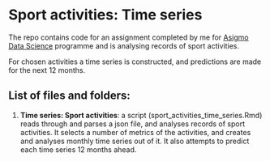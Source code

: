 # Sport activities: Time series
The repo contains code for an assignment completed by me for [Asigmo Data Science](www.asigmo.com) programme and is analysing records of sport activities. 

For chosen activities a time series is constructed, and predictions are made for the next 12 months.

## List of files and folders:

1. **Time series: Sport activities**: a script (sport_activities_time_series.Rmd) reads through and parses a json file, and analyses records of sport activities. It selects a number of metrics of the activities, and creates and analyses monthly time series out of it. It also attempts to predict each time series 12 months ahead.
